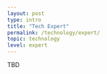 ```yaml
---
layout: post
type: intro
title: "Tech Expert"
permalink: /technology/expert/
topic: technology
level: expert
---
```


TBD
